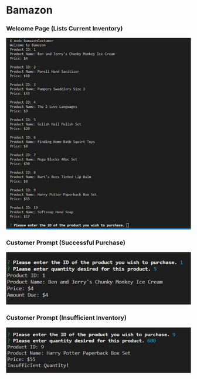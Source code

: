 # Bamazon


### Welcome Page (Lists Current Inventory)

![Image of Welcome Page](https://github.com/mcb85/Bamazon/blob/master/list-inventory.JPG)

### Customer Prompt (Successful Purchase)

![Image of Customer Prompt](https://github.com/mcb85/Bamazon/blob/master/customerPrompt.JPG)

### Customer Prompt (Insufficient Inventory)

![Image of Customer Prompt](https://github.com/mcb85/Bamazon/blob/master/customerPrompt2.JPG)



